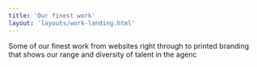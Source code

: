 ```yaml
---
title: 'Our finest work'
layout: 'layouts/work-landing.html'
---
```


Some of our finest work from websites right through to printed
branding that shows our range and diversity of talent in the agenc